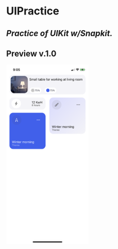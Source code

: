 
# UIPractice
## _Practice of UIKit w/Snapkit._

## Preview v.1.0
<div style="float:left">
  <img src="https://raw.githubusercontent.com/dvrosenvb/StuffMedia/main/UIP001.png" alt="" width="220"/>&nbsp&nbsp&nbsp
</div>

 

